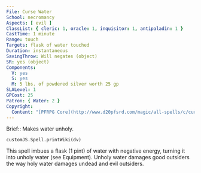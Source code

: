 ```yaml
---
File: Curse Water
School: necromancy
Aspects: [ evil ]
ClassList: { cleric: 1, oracle: 1, inquisitor: 1, antipaladin: 1 }
CastTime: 1 minute
Range: touch
Targets: flask of water touched
Duration: instantaneous
SavingThrow: Will negates (object)
SR: yes (object)
Components:
  V: yes
  S: yes
  M: 5 lbs. of powdered silver worth 25 gp
SLALevel: 1
GPCost: 25
Patron: { Water: 2 }
Copyright:
  Content: "[PFRPG Core](http://www.d20pfsrd.com/magic/all-spells/c/curse-water)"
---
```

Brief:: Makes water unholy.

```dataviewjs
customJS.Spell.printWiki(dv)
```

This spell imbues a flask (1 pint) of water with negative energy, turning it into unholy water (see Equipment). Unholy water damages good outsiders the way holy water damages undead and evil outsiders.
